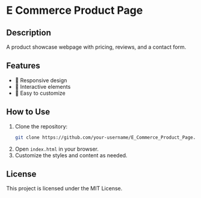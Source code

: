 # E Commerce Product Page

## Description
A product showcase webpage with pricing, reviews, and a contact form.

## Features
- 📌 Responsive design
- 📌 Interactive elements
- 📌 Easy to customize

## How to Use
1. Clone the repository:
   ```sh
   git clone https://github.com/your-username/E_Commerce_Product_Page.git
   ```
2. Open `index.html` in your browser.
3. Customize the styles and content as needed.

## License
This project is licensed under the MIT License.
